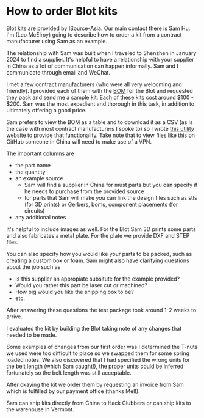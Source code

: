 # How to order Blot kits

Blot kits are provided by [ISource-Asia](http://www.isource-asia.com/). Our main contact there is Sam Hu.
I'm (Leo McElroy) going to describe how to order a kit from a contract manufacturer using Sam as an example.

The relationship with Sam was built when I traveled to Shenzhen in January 2024 to find a supplier. 
It's helpful to have a relationship with your supplier in China as a lot of communication can happen informally.
Sam and I communicate through email and WeChat.

I met a few contract manufacturers (who were all very welcoming and friendly). 
I provided each of them with the [BOM](https://raw.githubusercontent.com/hackclub/blot/main/docs/BOM.toml) for the Blot and requested they pack and send me a sample kit.
Each of these kits cost around $100 - $200.
Sam was the most expedient and thorough in this task, in addition to ultimately offering a good price. 

Sam prefers to view the BOM as a table and to download it as a CSV (as is the case with most contract manufacturers I spoke to) so I wrote [this utility website](https://leomcelroy.com/toml-table-viewer/?src=https://raw.githubusercontent.com/hackclub/blot/main/docs/BOM.toml) to provide that functionality. 
Take note that to view files like this on GitHub someone in China will need to make use of a VPN.

The important columns are

  - the part name
  - the quantity
  - an example source
    - Sam will find a supplier in China for must parts but you can specify if he needs to purchase from the provided source
    - for parts that Sam will make you can link the design files such as stls (for 3D prints) or Gerbers, boms, component placements (for circuits)
  - any additional notes

It's helpful to include images as well. 
For the Blot Sam 3D prints some parts and also fabricates a metal plate. 
For the plate we provide DXF and STEP files.

You can also specify how you would like your parts to be packed, such as creating a custom box or foam.
Sam might also have clarifying questions about the job such as
 
  - Is this supplier an appropiate subsitute for the example provided?
  - Would you rather this part be laser cut or machined?
  - How big would you like the shipping box to be?
  - etc.

After answering these questions the test package took around 1-2 weeks to arrive.

I evaluated the kit by building the Blot taking note of any changes that needed to be made.

Some examples of changes from our first order was I determined the T-nuts we used were too difficult to place so we swapped them for some spring loaded notes.
We also discovered that I had specified the wrong units for the belt length (which Sam caught!), the proper units could be inferred fortunately so the belt length was still acceptable. 

After okaying the kit we order them by requesting an invoice from Sam which is fulfilled by our payment office (thanks Mel!).

Sam can ship kits directly from China to Hack Clubbers or can ship kits to the warehouse in Vermont.




